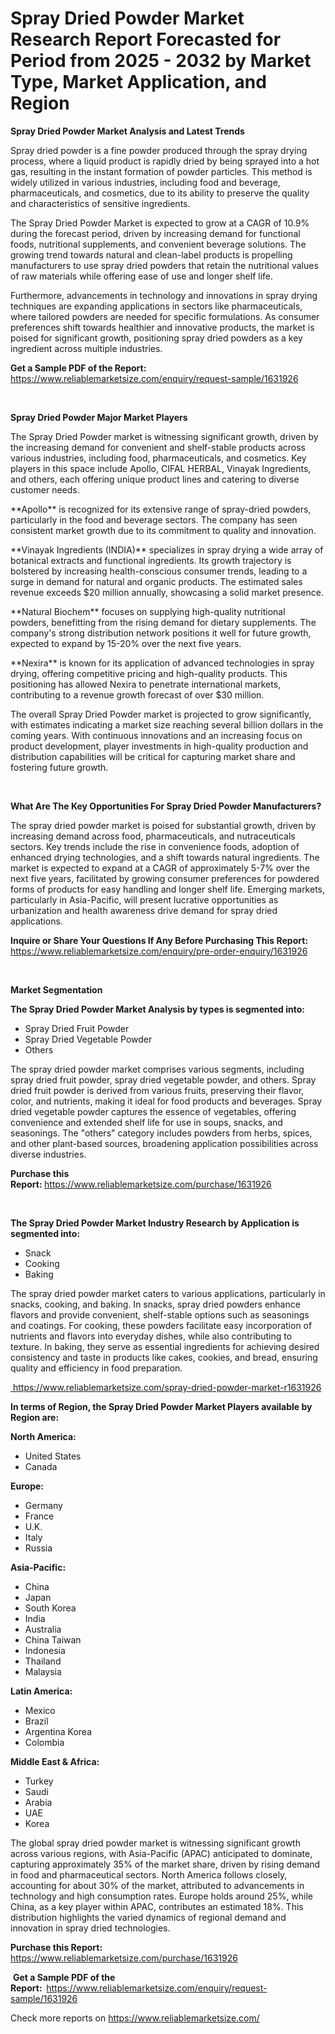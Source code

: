 <p><h1>Spray Dried Powder Market Research Report Forecasted for Period from 2025 -  2032 by Market Type, Market Application, and Region</h1></p><p><strong>Spray Dried Powder Market Analysis and Latest Trends</strong></p>
<p><p>Spray dried powder is a fine powder produced through the spray drying process, where a liquid product is rapidly dried by being sprayed into a hot gas, resulting in the instant formation of powder particles. This method is widely utilized in various industries, including food and beverage, pharmaceuticals, and cosmetics, due to its ability to preserve the quality and characteristics of sensitive ingredients.</p><p>The Spray Dried Powder Market is expected to grow at a CAGR of 10.9% during the forecast period, driven by increasing demand for functional foods, nutritional supplements, and convenient beverage solutions. The growing trend towards natural and clean-label products is propelling manufacturers to use spray dried powders that retain the nutritional values of raw materials while offering ease of use and longer shelf life.</p><p>Furthermore, advancements in technology and innovations in spray drying techniques are expanding applications in sectors like pharmaceuticals, where tailored powders are needed for specific formulations. As consumer preferences shift towards healthier and innovative products, the market is poised for significant growth, positioning spray dried powders as a key ingredient across multiple industries.</p></p>
<p><strong>Get a Sample PDF of the Report:&nbsp;</strong> <a href="https://www.reliablemarketsize.com/enquiry/request-sample/1631926?utm_campaign=2941&utm_medium=2&utm_source=Github&utm_content=ia&utm_term=07042025&utm_id=spray-dried-powder">https://www.reliablemarketsize.com/enquiry/request-sample/1631926</a></p>
<p>&nbsp;</p>
<p><strong>Spray Dried Powder Major Market Players</strong></p>
<p><p>The Spray Dried Powder market is witnessing significant growth, driven by the increasing demand for convenient and shelf-stable products across various industries, including food, pharmaceuticals, and cosmetics. Key players in this space include Apollo, CIFAL HERBAL, Vinayak Ingredients, and others, each offering unique product lines and catering to diverse customer needs.</p><p>**Apollo** is recognized for its extensive range of spray-dried powders, particularly in the food and beverage sectors. The company has seen consistent market growth due to its commitment to quality and innovation.</p><p>**Vinayak Ingredients (INDIA)** specializes in spray drying a wide array of botanical extracts and functional ingredients. Its growth trajectory is bolstered by increasing health-conscious consumer trends, leading to a surge in demand for natural and organic products. The estimated sales revenue exceeds $20 million annually, showcasing a solid market presence.</p><p>**Natural Biochem** focuses on supplying high-quality nutritional powders, benefitting from the rising demand for dietary supplements. The company's strong distribution network positions it well for future growth, expected to expand by 15-20% over the next five years.</p><p>**Nexira** is known for its application of advanced technologies in spray drying, offering competitive pricing and high-quality products. This positioning has allowed Nexira to penetrate international markets, contributing to a revenue growth forecast of over $30 million.</p><p>The overall Spray Dried Powder market is projected to grow significantly, with estimates indicating a market size reaching several billion dollars in the coming years. With continuous innovations and an increasing focus on product development, player investments in high-quality production and distribution capabilities will be critical for capturing market share and fostering future growth.</p></p>
<p>&nbsp;</p>
<p><strong>What Are The Key Opportunities For Spray Dried Powder Manufacturers?</strong></p>
<p><p>The spray dried powder market is poised for substantial growth, driven by increasing demand across food, pharmaceuticals, and nutraceuticals sectors. Key trends include the rise in convenience foods, adoption of enhanced drying technologies, and a shift towards natural ingredients. The market is expected to expand at a CAGR of approximately 5-7% over the next five years, facilitated by growing consumer preferences for powdered forms of products for easy handling and longer shelf life. Emerging markets, particularly in Asia-Pacific, will present lucrative opportunities as urbanization and health awareness drive demand for spray dried applications.</p></p>
<p><strong>Inquire or Share Your Questions If Any Before Purchasing This Report:</strong> <a href="https://www.reliablemarketsize.com/enquiry/pre-order-enquiry/1631926?utm_campaign=2941&utm_medium=2&utm_source=Github&utm_content=ia&utm_term=07042025&utm_id=spray-dried-powder">https://www.reliablemarketsize.com/enquiry/pre-order-enquiry/1631926</a></p>
<p>&nbsp;</p>
<p><strong>Market Segmentation</strong></p>
<p><strong>The Spray Dried Powder Market Analysis by types is segmented into:</strong></p>
<p><ul><li>Spray Dried Fruit Powder</li><li>Spray Dried Vegetable Powder</li><li>Others</li></ul></p>
<p><p>The spray dried powder market comprises various segments, including spray dried fruit powder, spray dried vegetable powder, and others. Spray dried fruit powder is derived from various fruits, preserving their flavor, color, and nutrients, making it ideal for food products and beverages. Spray dried vegetable powder captures the essence of vegetables, offering convenience and extended shelf life for use in soups, snacks, and seasonings. The "others" category includes powders from herbs, spices, and other plant-based sources, broadening application possibilities across diverse industries.</p></p>
<p><strong>Purchase this Report:&nbsp;</strong><a href="https://www.reliablemarketsize.com/purchase/1631926?utm_campaign=2941&utm_medium=2&utm_source=Github&utm_content=ia&utm_term=07042025&utm_id=spray-dried-powder">https://www.reliablemarketsize.com/purchase/1631926</a></p>
<p>&nbsp;</p>
<p><strong>The Spray Dried Powder Market Industry Research by Application is segmented into:</strong></p>
<p><ul><li>Snack</li><li>Cooking</li><li>Baking</li></ul></p>
<p><p>The spray dried powder market caters to various applications, particularly in snacks, cooking, and baking. In snacks, spray dried powders enhance flavors and provide convenient, shelf-stable options such as seasonings and coatings. For cooking, these powders facilitate easy incorporation of nutrients and flavors into everyday dishes, while also contributing to texture. In baking, they serve as essential ingredients for achieving desired consistency and taste in products like cakes, cookies, and bread, ensuring quality and efficiency in food preparation.</p></p>
<p><a href="https://www.reliablemarketsize.com/spray-dried-powder-market-r1631926?utm_campaign=2941&utm_medium=2&utm_source=Github&utm_content=ia&utm_term=07042025&utm_id=spray-dried-powder">&nbsp;https://www.reliablemarketsize.com/spray-dried-powder-market-r1631926</a></p>
<p><strong>In terms of Region, the Spray Dried Powder Market Players available by Region are:</strong></p>
<p>
    <p> <strong> North America: </strong>
        <ul>
            <li>United States</li>
            <li>Canada</li>
        </ul>
        </p> 
    <p> <strong> Europe: </strong>
        <ul>
            <li>Germany</li>
            <li>France</li>
            <li>U.K.</li>
            <li>Italy</li>
            <li>Russia</li>
        </ul>
        </p> 
    <p> <strong> Asia-Pacific: </strong>
        <ul>
            <li>China</li>
            <li>Japan</li>
            <li>South Korea</li>
            <li>India</li>
            <li>Australia</li>
            <li>China Taiwan</li>
            <li>Indonesia</li>
            <li>Thailand</li>
            <li>Malaysia</li>
        </ul>
        </p> 
    <p> <strong> Latin America: </strong>
        <ul>
            <li>Mexico</li>
            <li>Brazil</li>
            <li>Argentina Korea</li>
            <li>Colombia</li>
        </ul>
        </p> 
    <p> <strong> Middle East & Africa: </strong>
        <ul>
            <li>Turkey</li>
            <li>Saudi</li>
            <li>Arabia</li>
            <li>UAE</li>
            <li>Korea</li>
        </ul>
    </p>
    </p>
<p><p>The global spray dried powder market is witnessing significant growth across various regions, with Asia-Pacific (APAC) anticipated to dominate, capturing approximately 35% of the market share, driven by rising demand in food and pharmaceutical sectors. North America follows closely, accounting for about 30% of the market, attributed to advancements in technology and high consumption rates. Europe holds around 25%, while China, as a key player within APAC, contributes an estimated 18%. This distribution highlights the varied dynamics of regional demand and innovation in spray dried technologies.</p></p>
<p><strong>Purchase this Report: </strong><a href="https://www.reliablemarketsize.com/purchase/1631926?utm_campaign=2941&utm_medium=2&utm_source=Github&utm_content=ia&utm_term=07042025&utm_id=spray-dried-powder">https://www.reliablemarketsize.com/purchase/1631926</a></p>
<p>&nbsp;<strong>Get a Sample PDF of the Report:&nbsp;&nbsp;</strong><a href="https://www.reliablemarketsize.com/enquiry/request-sample/1631926?utm_campaign=2941&utm_medium=2&utm_source=Github&utm_content=ia&utm_term=07042025&utm_id=spray-dried-powder">https://www.reliablemarketsize.com/enquiry/request-sample/1631926</a></p>
<p><strong></strong></p>
<p>Check more reports on <a href="https://www.reliablemarketsize.com/?utm_campaign=2941&utm_medium=2&utm_source=Github&utm_content=ia&utm_term=07042025&utm_id=spray-dried-powder">https://www.reliablemarketsize.com/</a></p>